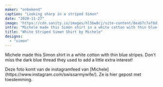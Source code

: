 ```yaml
---
maker: "onbekend"
caption: "Looking sharp in a striped Simon"
date: "2020-11-27"
image: "https://cdn.sanity.io/images/hl5bw8cj/site-content/8eab7c7af8d12449b5763eb6747a2d7ba27fb637-1080x1080.jpg"
intro: "Michele made this Simon shirt in a white cotton with thin blue stripes. Don't miss the dark blue thread they used to add a little extra interest!"
title: "White Striped Simon Shirt by Michele"
designs:
  - "simon"
---
```


Michele made this Simon shirt in a white cotton with thin blue stripes. Don't miss the dark blue thread they used to add a little extra interest!

<Note>
Deze foto komt van de instagramfeed van [Michele](https://www.instagram.com/swissarmywife/). Ze is hier gepost met toestemming.
</Note>

